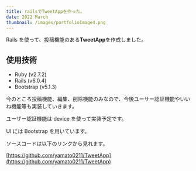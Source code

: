 ```yaml
---
title: railsでTweetAppを作った。
date: 2022 March
thumbnail: /images/portfolioImage4.png
---
```


Rails を使って、投稿機能のある**TweetApp**を作成しました。

## 使用技術

- Ruby (v2.7.2)
- Rails (v6.0.4)
- Bootstrap (v5.1.3)

今のところ投稿機能、編集、削除機能のみなので、今後ユーサー認証機能やいいね機能等も実装していきます。

ユーザー認証機能は device を使って実装予定です。

UI には Bootstrap を用いています。

ソースコードは以下のリンクから見れます。

[https://github.com/yamato0211/TweetApp](https://github.com/yamato0211/TweetApp)
